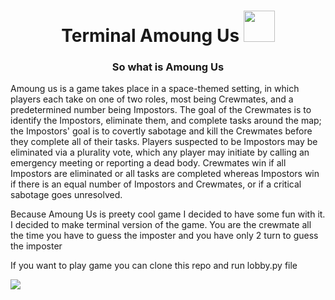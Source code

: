 <h1 align="center">Terminal Amoung Us <img src="https://cdn-0.emojis.wiki/wp-content/uploads/2021/01/Handshake.gif" width="50" height="50"/></h1>

<h3 align="center">So what is Amoung Us</h3>

<p align="left">Amoung us is a game takes place in a space-themed setting, in which players each take on one of two roles, most being Crewmates, and a predetermined number being Impostors. The goal of the Crewmates is to identify the Impostors, eliminate them, and complete tasks around the map; the Impostors' goal is to covertly sabotage and kill the Crewmates before they complete all of their tasks. Players suspected to be Impostors may be eliminated via a plurality vote, which any player may initiate by calling an emergency meeting or reporting a dead body. Crewmates win if all Impostors are eliminated or all tasks are completed whereas Impostors win if there is an equal number of Impostors and Crewmates, or if a critical sabotage goes unresolved.</p>

<p align="left"> Because Amoung Us is preety cool game I decided to have some fun with it. I decided to make terminal version of the game. You are the crewmate all the time you have to guess the imposter and you have only 2 turn to guess the imposter</p>

<p align="left">If you want to play game you can clone this repo and run lobby.py file</p>

<img src="https://wallpapercave.com/wp/wp7445961.jpg"/>
